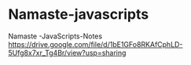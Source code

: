 # Namaste-javascripts

Namaste -JavaScripts-Notes
https://drive.google.com/file/d/1bE1GFo8RKAfCphLD-5Ufg8x7xr_Tg4Br/view?usp=sharing
